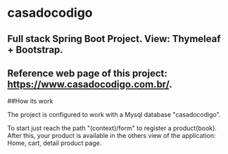 # casadocodigo
## Full stack Spring Boot Project. View: Thymeleaf + Bootstrap.
## Reference web page of this project: https://www.casadocodigo.com.br/.

##How its work

The project is configured to work with a Mysql database "casadocodigo".

To start just reach the path "(context)/form" to register a product(book).
After this, your product is available in the others view of the application: Home, cart, detail product page.

